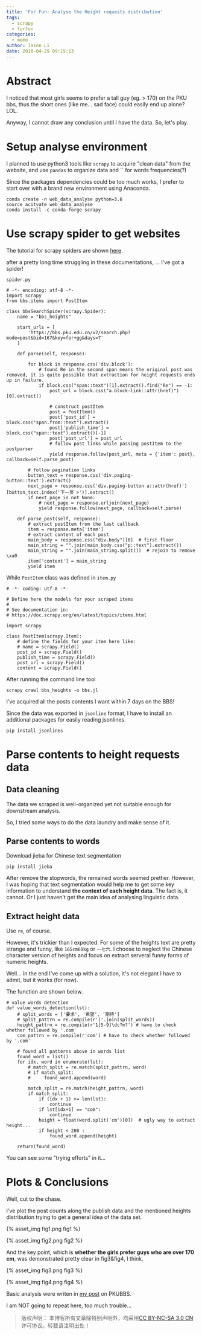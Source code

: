 ```yaml
---
title: 'For Fun: Analyse the Height requests distribution'
tags:
  - scrapy
  - forfun
categories:
  - memo
author: Jason Li
date: 2018-04-29 09:15:13
---
```


<script type="text/x-mathjax-config">
MathJax.Hub.Config({
  TeX: { equationNumbers: { autoNumber: "AMS" } }
});
</script>

# Abstract

I noticed that most girls seems to prefer a tall guy (eg. > 170) on the PKU bbs,
  thus the short ones (like me... sad face) could easily end up alone? LOL.

Anyway, I cannot draw any conclusion until I have the data.
So, let's play.

<!--more-->

# Setup analyse environment

I planned to use python3 tools like `scrapy` to acquire "clean data" from the website,
and use `pandas` to organize data and `` for words frequencies(?)

Since the packages dependencies could be too much works, I prefer to start over with a brand new environment using Anaconda.

```
conda create -n web_data_analyse python=3.6
source acitvate web_data_analyse
conda install -c conda-forge scrapy

```

# Use scrapy spider to get websites

The tutorial for scrapy spiders are shown [here](https://doc.scrapy.org/en/latest/intro/tutorial.html#intro-tutorial).

after a pretty long time struggling in these documentations, ... I've got a spider!

`spider.py` 

```{python}
# -*- encoding: utf-8 -*-
import scrapy
from bbs.items import PostItem

class bbsSearchSpider(scrapy.Spider):
    name = "bbs_heights"

    start_urls = [
        'https://bbs.pku.edu.cn/v2/search.php?mode=post&bid=167&key=for+gg&days=7'
    ]

    def parse(self, response):
        
        for block in response.css('div.block'):
            # found Re in the second span means the original post was removed, it is quite possible that extraction for height requests ends up in failure.
            if block.css("span::text")[1].extract().find("Re") == -1: 
                post_url = block.css("a.block-link::attr(href)")[0].extract()
                
                # construct postItem
                post = PostItem()
                post['post_id'] = block.css("span.from::text").extract()
                post['publish_time'] = block.css("span::text").extract()[-1]
                post['post_url'] = post_url
                # follow post links while passing postItem to the postparser
                yield response.follow(post_url, meta = {'item': post}, callback=self.parse_post)
            
        # follow pagination links
        button_text = response.css('div.paging-button::text').extract()
        next_page = response.css('div.paging-button a::attr(href)')[button_text.index('下一页 >')].extract() 
        if next_page is not None:
            # next_page = response.urljoin(next_page)
            yield response.follow(next_page, callback=self.parse)
        
    def parse_post(self, response):
        # extract postItem from the last callback
        item = response.meta['item']
        # extract content of each post
        main_body = response.css("div.body")[0]  # first floor
        main_string = "".join(main_body.css("p::text").extract())
        main_string = "".join(main_string.split())  # rejoin to remove \xa0
        item['content'] = main_string
        yield item

```

While `PostItem` class was defined in `item.py`
```{Python}
# -*- coding: utf-8 -*-

# Define here the models for your scraped items
#
# See documentation in:
# https://doc.scrapy.org/en/latest/topics/items.html

import scrapy

class PostItem(scrapy.Item):
    # define the fields for your item here like:
    # name = scrapy.Field()
    post_id = scrapy.Field()
    publish_time = scrapy.Field()
    post_url = scrapy.Field()
    content = scrapy.Field()
```

After running the command line tool
```
scrapy crawl bbs_heights -o bbs.jl
```

I've acquired all the posts contents I want within 7 days on the BBS!

Since the data was exported in `jsonline` format, I have to install an additional packages for easily reading jsonlines.
```
pip install jsonlines
```

# Parse contents to height requests data
## Data cleaning
The data we scraped is well-organized yet not suitable enough for downstream analysis.

So, I tried some ways to do the data laundry and make sense of it.

## Parse contents to words

Download jieba for Chinese text segmentation 
```
pip install jieba
```

After remove the stopwords, the remained words seemed prettier. However, I was hoping that text segmentation would help me to get some key information to understand **the context of each height data**. The fact is, it cannot. Or I just haven't get the main idea of analysing linguistic data. 

## Extract height data

Use `re`, of course.

However, it's trickier than I expected. For some of the heights text are pretty strange and funny, like `165cm60kg` or `一七六`. I choose to neglect the Chinese character version of heights and focus on extract serveral funny forms of numeric heights. 

Well... in the end I've come up with a solution, it's not elegant I have to admit, but it works (for now).

The function are shown below.

```
# value words detection
def value_words_detection(lst):
    # split_words = ['要求', '希望', '期待']  
    # split_pattrn = re.compile(r'|'.join(split_words))
    height_pattrn = re.compile(r'1[5-9]\dc?m?') # have to check whether followed by '.com'
    com_pattrn = re.compile(r'com') # have to check whether followed by '.com'
    
    # found all patterns above in words list
    found_word = list()
    for idx, word in enumerate(lst):
        # match_split = re.match(split_pattrn, word)
        # if match_split:
        #     found_word.append(word)
        
        match_split = re.match(height_pattrn, word)
        if match_split: 
            if (idx + 1) >= len(lst):
                continue
            if lst[idx+1] == "com":
                continue
            height = float(word.split('cm')[0])  # ugly way to extract height...
            if height < 200 :
                found_word.append(height)  
    
    return(found_word)

```

You can see some "trying efforts" in it... 

# Plots & Conclusions

Well, cut to the chase.

I've plot the post counts along the publish data and the mentioned heights distribution trying to get a general idea of the data set.

{% asset_img fig1.png fig1 %}

{% asset_img fig2.png fig2 %}

And the key point, which is **whether the girls prefer guys who are over 170 cm**, was demonstrated pretty clear in fig3&fig4, I think. 

{% asset_img fig3.png fig3 %}

{% asset_img fig4.png fig4 %}


Basic analysis were writen in [my post](https://bbs.pku.edu.cn/v2/post-read.php?bid=167&threadid=16400805) on PKUBBS.

I am NOT going to repeat here, too much trouble...


>版权声明： 本博客所有文章除特别声明外，均采用[CC BY-NC-SA 3.0 CN](https://creativecommons.org/licenses/by-nc-sa/3.0/cn/deed.zh)许可协议。转载请注明出处！